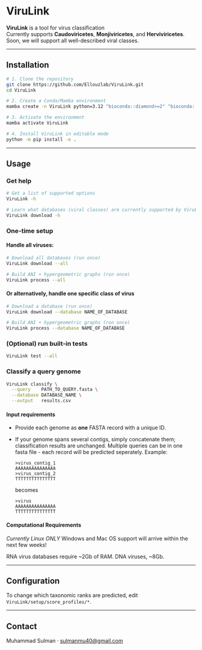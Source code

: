 # ViruLink
**ViruLink** is a tool for virus classification  
Currently supports **Caudoviricetes**, **Monjiviricetes**, and **Herviviricetes**. Soon, we will support all well-described viral classes.

---

## Installation

```bash
# 1. Clone the repository
git clone https://github.com/Ellouzlab/ViruLink.git
cd ViruLink

# 2. Create a Conda/Mamba environment
mamba create -n ViruLink python=3.12 "bioconda::diamond>=2" "bioconda::skani=0.2.2"

# 3. Activate the environment
mamba activate ViruLink

# 4. Install ViruLink in editable mode
python -m pip install -e .
```

---

## Usage

### Get help
```bash
# Get a list of supported options
ViruLink -h

# Learn what databases (viral classes) are currently supported by ViruLink
ViruLink download -h
```

### One-time setup

#### Handle all viruses:
```bash
# Download all databases (run once)
ViruLink download --all

# Build ANI + hypergeometric graphs (run once)
ViruLink process --all
```
#### Or alternatively, handle one specific class of virus
```bash
# Download a database (run once)
ViruLink download --database NAME_OF_DATABASE

# Build ANI + hypergeometric graphs (run once)
ViruLink process --database NAME_OF_DATABASE
```

### (Optional) run built-in tests
```bash
ViruLink test --all
```

### Classify a query genome
```bash
ViruLink classify \
  --query    PATH_TO_QUERY.fasta \
  --database DATABASE_NAME \
  --output   results.csv
```

#### Input requirements
* Provide each genome as **one** FASTA record with a unique ID.
* If your genome spans several contigs, simply concatenate them; classification results are unchanged.  Multiple queries can be in one fasta file - each record will be predicted seperately.
  Example:

  ```fasta
  >virus_contig_1
  AAAAAAAAAAAAAAA
  >virus_contig_2
  TTTTTTTTTTTTTTT
  ```

  becomes

  ```fasta
  >virus
  AAAAAAAAAAAAAAA
  TTTTTTTTTTTTTTT
  ```


#### Computational Requirements
*Currently Linux ONLY* 
Windows and Mac OS support will arrive within the next few weeks!

RNA virus databases require ~2Gb of RAM. DNA viruses, ~8Gb.

---


## Configuration

To change which taxonomic ranks are predicted, edit  
`ViruLink/setup/score_profiles/*`.



---

## Contact

Muhammad Sulman · <sulmanmu40@gmail.com>
